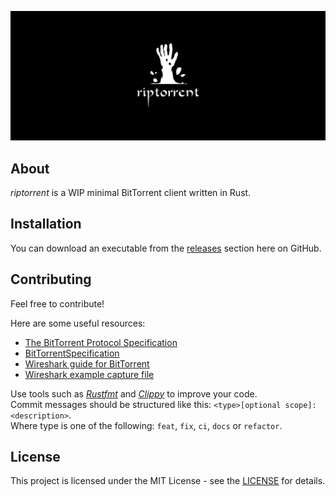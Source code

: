 ![thales](media/logo/cover.png)

## About
*riptorrent* is a WIP minimal BitTorrent client written in Rust.

## Installation
You can download an executable from the [releases](https://github.com/jonassterud/riptorrent/releases) section here on GitHub.

## Contributing
Feel free to contribute!

Here are some useful resources:

* [The BitTorrent Protocol Specification](https://www.bittorrent.org/beps/bep_0003.html)
* [BitTorrentSpecification](https://wiki.theory.org/BitTorrentSpecification)
* [Wireshark guide for BitTorrent](https://wiki.wireshark.org/BitTorrent)
* [Wireshark example capture file](https://wiki.wireshark.org/uploads/__moin_import__/attachments/SampleCaptures/BITTORRENT.pcap)

Use tools such as *[Rustfmt](https://github.com/rust-lang/rustfmt)* and *[Clippy](https://github.com/rust-lang/rust-clippy)* to improve your code.  
Commit messages should be structured like this: `<type>[optional scope]: <description>`.  
Where type is one of the following: `feat`, `fix`, `ci`, `docs` or `refactor`.

## License
This project is licensed under the MIT License - see the [LICENSE](./LICENSE) for details.